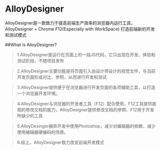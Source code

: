 AlloyDesigner
=============

AlloyDesigner是一款致力于提高前端生产效率的浏览器内运行工具，AlloyDesigner + Chrome F12(Especially with WorkSpace)  打造前端新的开发和测试模式

##What is AlloyDesigner?
>1.AlloyDesigner是运行在页面上的一段JS代码，它只出现在开发、体验和测试阶段，不随项目发布

>2.AlloyDesigner主要功能是将页面引入由设计师设计的视觉文件，与当前开发页面形成对比、参照，从而进行开发和测试

>3.AlloyDesigner提供便于在浏览器进行开发页面的各项辅助工具，以打造一个浏览器开发环境。

>4.AlloyDesigner与浏览器的开发者工具（F12）配合使用，F12工具提供直观的修改文档的能力，AlloyDesigner提供修改文档的参照、F12用于开发所缺少的工具

>5.AlloyDesinger摒弃开发中使用Photoshop，减少对编辑器的依赖，减少使用编辑器硬编码的场景。

>6.综上，AlloyDesigner致力改变前端开发模式

